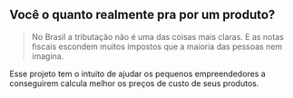 ## Você o quanto realmente pra por um produto?

> No Brasil a tributação não é uma das coisas mais claras. E as notas fiscais escondem muitos impostos que a maioria das pessoas nem imagina.

Esse projeto tem o intuito de ajudar os pequenos empreendedores a conseguirem calcula melhor os preços de custo de seus produtos.

